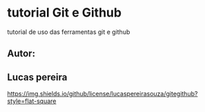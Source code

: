 # tutorial Git e Github
tutorial de uso das ferramentas git e github
## Autor:
## Lucas pereira
https://img.shields.io/github/license/lucaspereirasouza/gitegithub?style=flat-square
